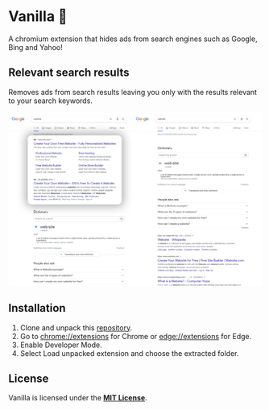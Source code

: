 # Vanilla 🍦
A chromium extension that hides ads from search engines such as Google, Bing and Yahoo!

## Relevant search results
Removes ads from search results leaving you only with the results relevant to your search keywords.

![Screenshot](/img/screenshot.png)

## Installation
1. Clone and unpack this [repository](/christianavi/Vanilla/archive/main.zip).
2. Go to [chrome://extensions](chrome://extensions) for Chrome or [edge://extensions](edge://extensions) for Edge.
3. Enable Developer Mode.
4. Select Load unpacked extension and choose the extracted folder.

## License
Vanilla is licensed under the **[MIT License](https://github.com/christianavi/Vanilla/blob/main/LICENSE)**.

